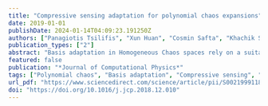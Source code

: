 ```yaml
---
title: "Compressive sensing adaptation for polynomial chaos expansions"
date: 2019-01-01
publishDate: 2024-01-14T04:09:23.191250Z
authors: ["Panagiotis Tsilifis", "Xun Huan", "Cosmin Safta", "Khachik Sargsyan", "Guilhem Lacaze", "J. C. Oefelein", "H. N. Najm", "R.G. Ghanem"]
publication_types: ["2"]
abstract: "Basis adaptation in Homogeneous Chaos spaces rely on a suitable rotation of the underlying Gaussian germ. Several rotations have been proposed in the literature resulting in adaptations with different convergence properties. In this paper we present a new adaptation mechanism that builds on compressive sensing algorithms, resulting in a reduced polynomial chaos approximation with optimal sparsity. The developed adaptation algorithm consists of a two-step optimization procedure that computes the optimal coefficients and the input projection matrix of a low dimensional chaos expansion with respect to an optimally rotated basis. We demonstrate the attractive features of our algorithm through several numerical examples including the application on Large-Eddy Simulation (LES) calculations of turbulent combustion in a HIFiRE scramjet engine."
featured: false
publication: "*Journal of Computational Physics*"
tags: ["Polynomial chaos", "Basis adaptation", "Compressive sensing", "-Minimization", "Dimensionality reduction", "Uncertainty propagation"]
url_pdf: "https://www.sciencedirect.com/science/article/pii/S0021999118308064"
doi: "https://doi.org/10.1016/j.jcp.2018.12.010"
---
```


